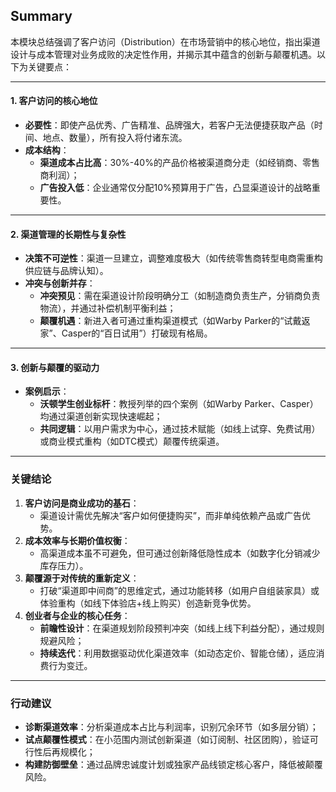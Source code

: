 ## Summary
 
本模块总结强调了客户访问（Distribution）在市场营销中的核心地位，指出渠道设计与成本管理对业务成败的决定性作用，并揭示其中蕴含的创新与颠覆机遇。以下为关键要点：

---

#### **1. 客户访问的核心地位**  
- **必要性**：即使产品优秀、广告精准、品牌强大，若客户无法便捷获取产品（时间、地点、数量），所有投入将付诸东流。  
- **成本结构**：  
  - **渠道成本占比高**：30%-40%的产品价格被渠道商分走（如经销商、零售商利润）；  
  - **广告投入低**：企业通常仅分配10%预算用于广告，凸显渠道设计的战略重要性。  

---

#### **2. 渠道管理的长期性与复杂性**  
- **决策不可逆性**：渠道一旦建立，调整难度极大（如传统零售商转型电商需重构供应链与品牌认知）。  
- **冲突与创新并存**：  
  - **冲突预见**：需在渠道设计阶段明确分工（如制造商负责生产，分销商负责物流），并通过补偿机制平衡利益；  
  - **颠覆机遇**：新进入者可通过重构渠道模式（如Warby Parker的“试戴返家”、Casper的“百日试用”）打破现有格局。  

---

#### **3. 创新与颠覆的驱动力**  
- **案例启示**：  
  - **沃顿学生创业标杆**：教授列举的四个案例（如Warby Parker、Casper）均通过渠道创新实现快速崛起；  
  - **共同逻辑**：以用户需求为中心，通过技术赋能（如线上试穿、免费试用）或商业模式重构（如DTC模式）颠覆传统渠道。  

---

### **关键结论**  
1. **客户访问是商业成功的基石**：  
   - 渠道设计需优先解决“客户如何便捷购买”，而非单纯依赖产品或广告优势。  
2. **成本效率与长期价值权衡**：  
   - 高渠道成本虽不可避免，但可通过创新降低隐性成本（如数字化分销减少库存压力）。  
3. **颠覆源于对传统的重新定义**：  
   - 打破“渠道即中间商”的思维定式，通过功能转移（如用户自组装家具）或体验重构（如线下体验店+线上购买）创造新竞争优势。  
4. **创业者与企业的核心任务**：  
   - **前瞻性设计**：在渠道规划阶段预判冲突（如线上线下利益分配），通过规则规避风险；  
   - **持续迭代**：利用数据驱动优化渠道效率（如动态定价、智能仓储），适应消费行为变迁。  

---

### **行动建议**  
- **诊断渠道效率**：分析渠道成本占比与利润率，识别冗余环节（如多层分销）；  
- **试点颠覆性模式**：在小范围内测试创新渠道（如订阅制、社区团购），验证可行性后再规模化；  
- **构建防御壁垒**：通过品牌忠诚度计划或独家产品线锁定核心客户，降低被颠覆风险。